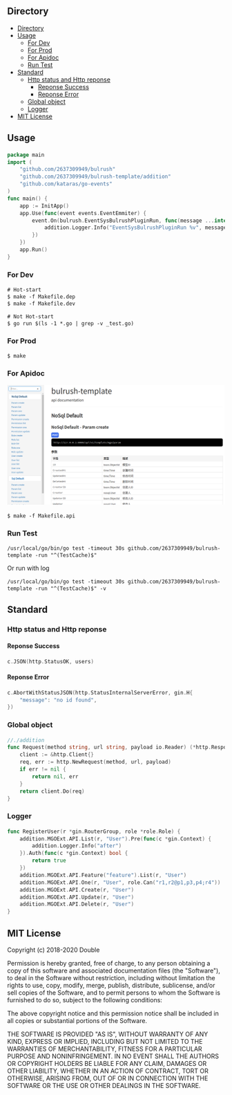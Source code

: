 ## Directory
<!-- TOC -->

- [Directory](#directory)
- [Usage](#usage)
    - [For Dev](#for-dev)
    - [For Prod](#for-prod)
    - [For Apidoc](#for-apidoc)
    - [Run Test](#run-test)
- [Standard](#standard)
    - [Http status and Http reponse](#http-status-and-http-reponse)
        - [Reponse Success](#reponse-success)
        - [Reponse Error](#reponse-error)
    - [Global object](#global-object)
    - [Logger](#logger)
- [MIT License](#mit-license)

<!-- /TOC -->
## Usage
```go
package main
import (
	"github.com/2637309949/bulrush"
	"github.com/2637309949/bulrush-template/addition"
	"github.com/kataras/go-events"
)
func main() {
	app := InitApp()
	app.Use(func(event events.EventEmmiter) {
		event.On(bulrush.EventSysBulrushPluginRun, func(message ...interface{}) {
			addition.Logger.Info("EventSysBulrushPluginRun %v", message)
		})
	})
	app.Run()
}
```

### For Dev
```shell
# Hot-start 
$ make -f Makefile.dep
$ make -f Makefile.dev
```

```shell
# Not Hot-start 
$ go run $(ls -1 *.go | grep -v _test.go)
```

### For Prod
```shell
$ make
```

### For Apidoc
![Bulrush flash](./assets/apidoc.png)

```shell
$ make -f Makefile.api
```

### Run Test
```shell
/usr/local/go/bin/go test -timeout 30s github.com/2637309949/bulrush-template -run "^(TestCache)$"
```
Or run with log
```shell
/usr/local/go/bin/go test -timeout 30s github.com/2637309949/bulrush-template -run "^(TestCache)$" -v
```

##  Standard
### Http status and Http reponse
#### Reponse Success
```go
c.JSON(http.StatusOK, users)
```

#### Reponse Error
```go
c.AbortWithStatusJSON(http.StatusInternalServerError, gin.H{
	"message": "no id found",
})
```

### Global object
```go
//./addition
func Request(method string, url string, payload io.Reader) (*http.Response, error) {
	client := &http.Client{}
	req, err := http.NewRequest(method, url, payload)
	if err != nil {
		return nil, err
	}
	return client.Do(req)
}
```

### Logger
```go
func RegisterUser(r *gin.RouterGroup, role *role.Role) {
	addition.MGOExt.API.List(r, "User").Pre(func(c *gin.Context) {
		addition.Logger.Info("after")
	}).Auth(func(c *gin.Context) bool {
		return true
	})
	addition.MGOExt.API.Feature("feature").List(r, "User")
	addition.MGOExt.API.One(r, "User", role.Can("r1,r2@p1,p3,p4;r4"))
	addition.MGOExt.API.Create(r, "User")
	addition.MGOExt.API.Update(r, "User")
	addition.MGOExt.API.Delete(r, "User")
}
```

## MIT License

Copyright (c) 2018-2020 Double

Permission is hereby granted, free of charge, to any person obtaining a copy
of this software and associated documentation files (the "Software"), to deal
in the Software without restriction, including without limitation the rights
to use, copy, modify, merge, publish, distribute, sublicense, and/or sell
copies of the Software, and to permit persons to whom the Software is
furnished to do so, subject to the following conditions:

The above copyright notice and this permission notice shall be included in all
copies or substantial portions of the Software.

THE SOFTWARE IS PROVIDED "AS IS", WITHOUT WARRANTY OF ANY KIND, EXPRESS OR
IMPLIED, INCLUDING BUT NOT LIMITED TO THE WARRANTIES OF MERCHANTABILITY,
FITNESS FOR A PARTICULAR PURPOSE AND NONINFRINGEMENT. IN NO EVENT SHALL THE
AUTHORS OR COPYRIGHT HOLDERS BE LIABLE FOR ANY CLAIM, DAMAGES OR OTHER
LIABILITY, WHETHER IN AN ACTION OF CONTRACT, TORT OR OTHERWISE, ARISING FROM,
OUT OF OR IN CONNECTION WITH THE SOFTWARE OR THE USE OR OTHER DEALINGS IN THE
SOFTWARE.